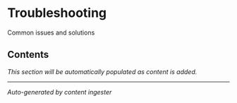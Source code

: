 # Troubleshooting

Common issues and solutions

## Contents

*This section will be automatically populated as content is added.*

---
*Auto-generated by content ingester*
